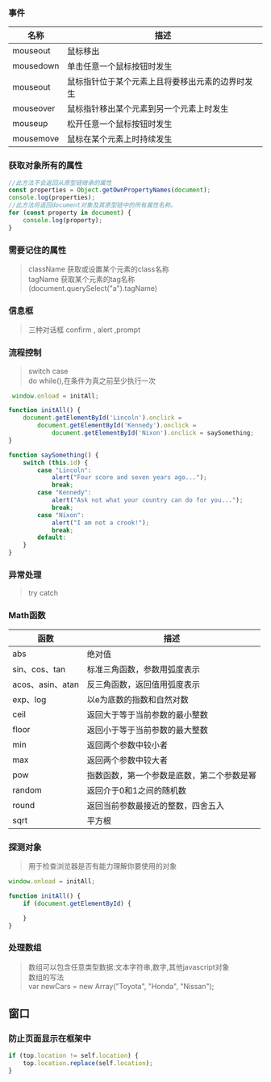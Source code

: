### 事件

| 名称         | 描述                       |
|------------|--------------------------|
| mouseout   | 鼠标移出                     |
| mousedown	 | 单击任意一个鼠标按钮时发生            |
| mouseout	  | 鼠标指针位于某个元素上且将要移出元素的边界时发生 |
| mouseover	 | 鼠标指针移出某个元素到另一个元素上时发生     |
| mouseup	   | 松开任意一个鼠标按钮时发生            |
| mousemove	 | 鼠标在某个元素上时持续发生            |

### 获取对象所有的属性

```javascript
//此方法不会返回从原型链继承的属性
const properties = Object.getOwnPropertyNames(document);
console.log(properties);
//此方法将返回document对象及其原型链中的所有属性名称。
for (const property in document) {
    console.log(property);
}
```

### 需要记住的属性

> className 获取或设置某个元素的class名称  
> tagName 获取某个元素的tag名称(document.querySelect("a").tagName)
>

### 信息框

> 三种对话框
> confirm , alert ,prompt

### 流程控制

> switch case  
> do while(),在条件为真之前至少执行一次

```javascript
 window.onload = initAll;

function initAll() {
    document.getElementById('Lincoln').onclick =
        document.getElementById('Kennedy').onclick =
            document.getElementById('Nixon').onclick = saySomething;
}

function saySomething() {
    switch (this.id) {
        case "Lincoln":
            alert("Four score and seven years ago...");
            break;
        case "Kennedy":
            alert("Ask not what your country can do for you...");
            break;
        case "Nixon":
            alert("I am not a crook!");
            break;
        default:
    }
}
```

### 异常处理

> try catch

### Math函数

| 函数             | 描述                    |
|----------------|-----------------------|
| abs            | 绝对值                   |
| sin、cos、tan    | 标准三角函数，参数用弧度表示        |
| acos、asin、atan | 反三角函数，返回值用弧度表示        |
| exp、log        | 以e为底数的指数和自然对数         |
| ceil           | 返回大于等于当前参数的最小整数       |
| floor          | 返回小于等于当前参数的最大整数       |
| min            | 返回两个参数中较小者            |
| max            | 返回两个参数中较大者            |
| pow            | 指数函数，第一个参数是底数，第二个参数是幂 |
| random         | 返回介于0和1之间的随机数         |
| round          | 返回当前参数最接近的整数，四舍五入     |
| sqrt           | 平方根                   |

### 探测对象

> 用于检查浏览器是否有能力理解你要使用的对象

```javascript
window.onload = initAll;

function initAll() {
    if (document.getElementById) {

    }
}
```

### 处理数组

> 数组可以包含任意类型数据:文本字符串,数字,其他javascript对象  
> 数组的写法  
> var newCars = new Array("Toyota", "Honda", "Nissan");

## 窗口

### 防止页面显示在框架中

```javascript
if (top.location != self.location) {
    top.location.replace(self.location);
}
```

